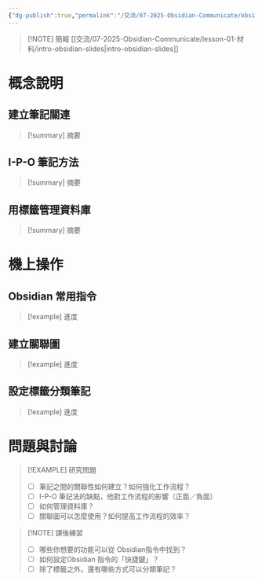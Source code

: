 ```yaml
---
{"dg-publish":true,"permalink":"/交流/07-2025-Obsidian-Communicate/obsidian-basic/","title":"2025-06-20 Obsidian 基礎","tags":["🪨自籌Obsidian工作坊","🎯學習歷程檔案"],"noteIcon":"3","updated":"2025-06-09T14:22:26.000+08:00"}
---
```



> [!NOTE] 簡報
> [[交流/07-2025-Obsidian-Communicate/lesson-01-材料/intro-obsidian-slides\|intro-obsidian-slides]]

# 概念說明

## 建立筆記關連

> [!summary] 摘要


## I-P-O 筆記方法
> [!summary] 摘要
> 


## 用標籤管理資料庫
> [!summary] 摘要


# 機上操作
## Obsidian 常用指令


> [!example] 進度

## 建立關聯圖


> [!example] 進度


## 設定標籤分類筆記

> [!example] 進度



# 問題與討論

> [!EXAMPLE] 研究問題
> - [ ] 筆記之間的關聯性如何建立？如何強化工作流程？
> - [ ] I-P-O 筆記法的缺點，他對工作流程的影響（正面／負面）
> - [ ] 如何管理資料庫？
> - [ ] 關聯圖可以怎麼使用？如何提高工作流程的效率？


> [!NOTE] 課後練習
> - [ ] 哪些你想要的功能可以從 Obsidian指令中找到？
> - [ ] 如何設定Obsidian 指令的「快捷鍵」？
> - [ ] 除了標籤之外，還有哪些方式可以分類筆記？

